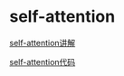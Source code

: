 # self-attention

[self-attention讲解]( https://u5rpni.axshare.com/#g=14)

[self-attention代码]( https://github.com/Enzo-MiMan/cv_related_collections/blob/main/deep_learning_basic/self-attention/self_attention.py)

